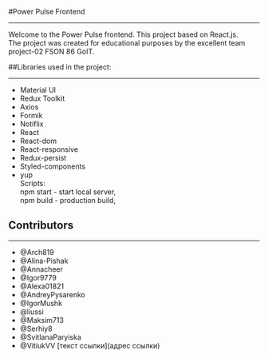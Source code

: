 #Power Pulse Frontend

---

Welcome to the Power Pulse frontend. This project based on React.js.  
The project was created for educational purposes by the excellent team
project-02 FSON 86 GoIT.

##Libraries used in the project:

---

- Material UI
- Redux Toolkit
- Axios
- Formik
- Notiflix
- React
- React-dom
- React-responsive
- Redux-persist
- Styled-components
- yup  
  Scripts:  
   npm start - start local server,  
   npm build - production build,

## Contributors

---

- @Arch819
- @Alina-Pishak
- @Annacheer
- @Igor9779
- @Alexa01821
- @AndreyPysarenko
- @IgorMushk
- @liussi
- @Maksim713
- @Serhiy8
- @SvitlanaParyiska
- @VitiukVV [текст ссылки](адрес ссылки)
